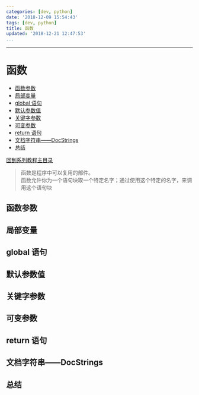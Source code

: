 ```yaml
---
categories: [dev, python]
date: '2018-12-09 15:54:43'
tags: [dev, python]
title: 函数
updated: '2018-12-21 12:47:53'
...
```

---
# 函数
<!-- MarkdownTOC -->

- [函数参数](#%E5%87%BD%E6%95%B0%E5%8F%82%E6%95%B0)
- [局部变量](#%E5%B1%80%E9%83%A8%E5%8F%98%E9%87%8F)
- [global 语句](#global-%E8%AF%AD%E5%8F%A5)
- [默认参数值](#%E9%BB%98%E8%AE%A4%E5%8F%82%E6%95%B0%E5%80%BC)
- [关键字参数](#%E5%85%B3%E9%94%AE%E5%AD%97%E5%8F%82%E6%95%B0)
- [可变参数](#%E5%8F%AF%E5%8F%98%E5%8F%82%E6%95%B0)
- [return 语句](#return-%E8%AF%AD%E5%8F%A5)
- [文档字符串——DocStrings](#%E6%96%87%E6%A1%A3%E5%AD%97%E7%AC%A6%E4%B8%B2%E2%80%94%E2%80%94docstrings)
- [总结](#%E6%80%BB%E7%BB%93)

<!-- /MarkdownTOC -->
[回到系列教程主目录](./index.md)

> 函数是程序中可以复用的部件。  
> 函数允许你为一个语句块取一个特定名字；通过使用这个特定的名字，来调用这个语句块

<a id="%E5%87%BD%E6%95%B0%E5%8F%82%E6%95%B0"></a>
## 函数参数
<a id="%E5%B1%80%E9%83%A8%E5%8F%98%E9%87%8F"></a>
## 局部变量
<a id="global-%E8%AF%AD%E5%8F%A5"></a>
## global 语句
<a id="%E9%BB%98%E8%AE%A4%E5%8F%82%E6%95%B0%E5%80%BC"></a>
## 默认参数值
<a id="%E5%85%B3%E9%94%AE%E5%AD%97%E5%8F%82%E6%95%B0"></a>
## 关键字参数
<a id="%E5%8F%AF%E5%8F%98%E5%8F%82%E6%95%B0"></a>
## 可变参数
<a id="return-%E8%AF%AD%E5%8F%A5"></a>
## return 语句
<a id="%E6%96%87%E6%A1%A3%E5%AD%97%E7%AC%A6%E4%B8%B2%E2%80%94%E2%80%94docstrings"></a>
## 文档字符串——DocStrings
<a id="%E6%80%BB%E7%BB%93"></a>
## 总结
